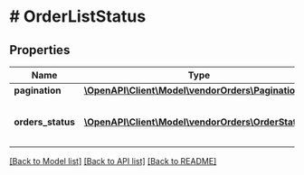 # # OrderListStatus

## Properties

Name | Type | Description | Notes
------------ | ------------- | ------------- | -------------
**pagination** | [**\OpenAPI\Client\Model\vendorOrders\Pagination**](Pagination.md) |  | [optional]
**orders_status** | [**\OpenAPI\Client\Model\vendorOrders\OrderStatus[]**](OrderStatus.md) | Represents an order status within the OrderListStatus. | [optional]

[[Back to Model list]](../../README.md#models) [[Back to API list]](../../README.md#endpoints) [[Back to README]](../../README.md)
